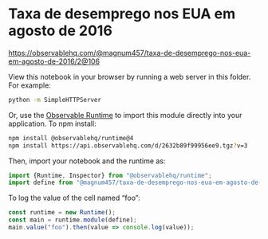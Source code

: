 # Taxa de desemprego nos EUA em agosto de 2016

https://observablehq.com/@magnum457/taxa-de-desemprego-nos-eua-em-agosto-de-2016/2@106

View this notebook in your browser by running a web server in this folder. For
example:

~~~sh
python -m SimpleHTTPServer
~~~

Or, use the [Observable Runtime](https://github.com/observablehq/runtime) to
import this module directly into your application. To npm install:

~~~sh
npm install @observablehq/runtime@4
npm install https://api.observablehq.com/d/2632b89f99956ee9.tgz?v=3
~~~

Then, import your notebook and the runtime as:

~~~js
import {Runtime, Inspector} from "@observablehq/runtime";
import define from "@magnum457/taxa-de-desemprego-nos-eua-em-agosto-de-2016/2";
~~~

To log the value of the cell named “foo”:

~~~js
const runtime = new Runtime();
const main = runtime.module(define);
main.value("foo").then(value => console.log(value));
~~~
